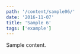 ```yaml
---
path: '/content/sample06/'
date: '2016-11-07'
title: 'Sample 6'
tags: ['example']
---
```


Sample content.
